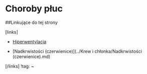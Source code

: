 # Choroby płuc





##Linkujące do tej strony

[links]

- [Hiperwentylacja](./Hiperwentylacja.md)

- [Nadkrwistości (czerwienice)](../Krew i chłonka/Nadkrwistości (czerwienice).md)


[/links]
!tag:
~

